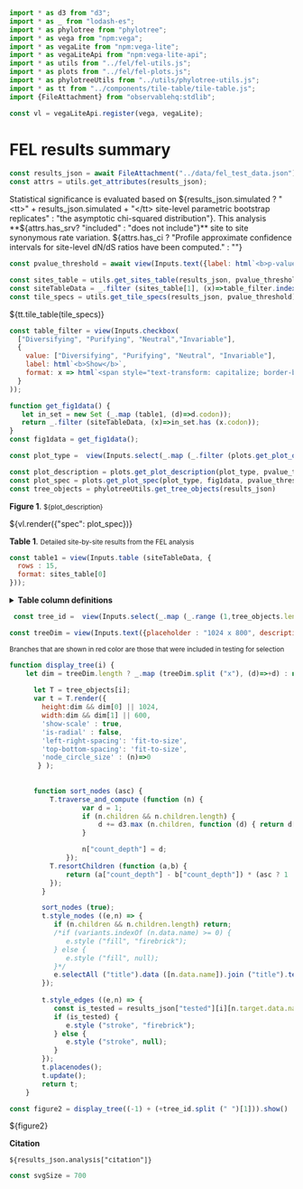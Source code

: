 ```js
import * as d3 from "d3";
import * as _ from "lodash-es";
import * as phylotree from "phylotree";
import * as vega from "npm:vega";
import * as vegaLite from "npm:vega-lite";
import * as vegaLiteApi from "npm:vega-lite-api";
import * as utils from "../fel/fel-utils.js";
import * as plots from "../fel/fel-plots.js";
import * as phylotreeUtils from "../utils/phylotree-utils.js";
import * as tt from "../components/tile-table/tile-table.js";
import {FileAttachment} from "observablehq:stdlib";
```

```js
const vl = vegaLiteApi.register(vega, vegaLite);
```

# FEL results summary

```js
const results_json = await FileAttachment("../data/fel_test_data.json").json();
const attrs = utils.get_attributes(results_json);
```

Statistical significance is evaluated based on  ${results_json.simulated  ? "<tt>" + results_json.simulated + "</tt> site-level parametric bootstrap replicates"  : "the asymptotic chi-squared distribution"}. This analysis **${attrs.has_srv? "included" : "does not include"}** site to site synonymous rate variation. ${attrs.has_ci ? "Profile approximate confidence intervals for site-level dN/dS ratios have been computed." : ""}


```js
const pvalue_threshold = await view(Inputs.text({label: html`<b>p-value threshold</b>`, value: "0.1", submit: "Update"}));
```

```js
const sites_table = utils.get_sites_table(results_json, pvalue_threshold);
const siteTableData = _.filter (sites_table[1], (x)=>table_filter.indexOf (x.class)>=0);
const tile_specs = utils.get_tile_specs(results_json, pvalue_threshold)
```

<div>${tt.tile_table(tile_specs)}</div>

```js
const table_filter = view(Inputs.checkbox(
  ["Diversifying", "Purifying", "Neutral","Invariable"], 
  {
    value: ["Diversifying", "Purifying", "Neutral", "Invariable"], 
    label: html`<b>Show</b>`, 
    format: x => html`<span style="text-transform: capitalize; border-bottom: solid 2px ${plots.COLORS[x]}; margin-bottom: -2px;">${x}`
  }
));
```

```js
function get_fig1data() {
   let in_set = new Set (_.map (table1, (d)=>d.codon));
   return _.filter (siteTableData, (x)=>in_set.has (x.codon));
}
const fig1data = get_fig1data();
```

```js
const plot_type =  view(Inputs.select(_.map (_.filter (plots.get_plot_options(attrs.has_pasmt), (d)=>d[1](results_json)), d=>d[0]),{label: html`<b>Plot type</b>`}))
```

```js
const plot_description = plots.get_plot_description(plot_type, pvalue_threshold)
const plot_spec = plots.get_plot_spec(plot_type, fig1data, pvalue_threshold, attrs.has_pasmt)
const tree_objects = phylotreeUtils.get_tree_objects(results_json)
```

**Figure 1**. <small>${plot_description}</small>
<div>${vl.render({"spec": plot_spec})}</div>

**Table 1**. <small>Detailed site-by-site results from the FEL analysis</small>

```js
const table1 = view(Inputs.table (siteTableData, {
  rows : 15,
  format: sites_table[0]
}));
```

<details>
  <summary><b>Table column definitions</b></small></summary>
  <small><dl>
    ${_.map (sites_table[2], (d)=>html`<dt><tt>${d[0]}</tt></dt><dd>${d[1]}</dd>`)}
  </dl></small>
</details>

```js
 const tree_id =  view(Inputs.select(_.map (_.range (1,tree_objects.length+1), (d)=>"Partition " + d),{label: html`<b>View tree for </b>`}))
```

```js
const treeDim = view(Inputs.text({placeholder : "1024 x 800", description: "Tree dimension (height x width in pixels), leave blank to auto-scale", submit: "Resize"}));
```

<small>Branches that are shown in <span style = 'color: redbrick'>red color</span> are those that were included in testing for selection</small>

```js
function display_tree(i) {
    let dim = treeDim.length ? _.map (treeDim.split ("x"), (d)=>+d) : null;
 
      let T = tree_objects[i];
      var t = T.render({
        height:dim && dim[0] || 1024, 
        width:dim && dim[1] || 600,
        'show-scale' : true,
        'is-radial' : false,
        'left-right-spacing': 'fit-to-size', 
        'top-bottom-spacing': 'fit-to-size',
        'node_circle_size' : (n)=>0
       } );
      
      
      function sort_nodes (asc) {
          T.traverse_and_compute (function (n) {
                  var d = 1;
                  if (n.children && n.children.length) {
                      d += d3.max (n.children, function (d) { return d["count_depth"];});
                  } 

                  n["count_depth"] = d;
              });
          T.resortChildren (function (a,b) {
              return (a["count_depth"] - b["count_depth"]) * (asc ? 1 : -1);
          });
        }

        sort_nodes (true);
        t.style_nodes ((e,n) => {
           if (n.children && n.children.length) return; 
           /*if (variants.indexOf (n.data.name) >= 0) {
              e.style ("fill", "firebrick"); 
           } else {
              e.style ("fill", null); 
           }*/
           e.selectAll ("title").data ([n.data.name]).join ("title").text ((d)=>d);
        });
  
        t.style_edges ((e,n) => {
           const is_tested = results_json["tested"][i][n.target.data.name] == "test";
           if (is_tested) {
              e.style ("stroke", "firebrick"); 
           } else {
              e.style ("stroke", null); 
           }
        });
        t.placenodes();
        t.update();
        return t;      
    }

const figure2 = display_tree((-1) + (+tree_id.split (" ")[1])).show()
```
<link rel=stylesheet href='https://cdn.jsdelivr.net/npm/phylotree@0.1/phylotree.css'>
<div id="tree_container">${figure2}</div>

**Citation**

<p><tt><small>${results_json.analysis["citation"]}</small></tt></p>

```js
const svgSize = 700
```